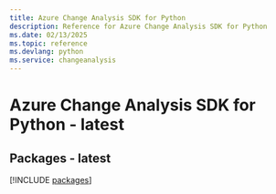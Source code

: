```yaml
---
title: Azure Change Analysis SDK for Python
description: Reference for Azure Change Analysis SDK for Python
ms.date: 02/13/2025
ms.topic: reference
ms.devlang: python
ms.service: changeanalysis
---
```

# Azure Change Analysis SDK for Python - latest
## Packages - latest
[!INCLUDE [packages](change-analysis-index.md)]
